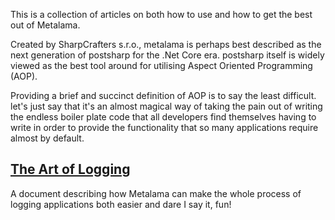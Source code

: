 

This is a collection of articles on both how to use and how to get the best out of Metalama.

Created by SharpCrafters s.r.o., metalama is perhaps best described as the next generation of postsharp for the .Net Core era. postsharp itself is widely viewed as the best tool around for utilising Aspect Oriented Programming (AOP).

Providing a brief and succinct definition of AOP is to say the least difficult. let's just say that it's an almost magical way of taking the pain out of writing the endless boiler plate code that all developers find themselves having to write in order to provide the functionality that so many applications require almost by default.

## [The Art of Logging](/artoflogging.md)

A document describing how Metalama can make the whole process of logging applications both easier and dare I say it, fun!

